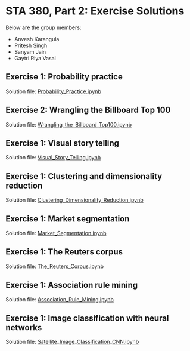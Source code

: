 # STA 380, Part 2: Exercise Solutions

Below are the group members:
- Anvesh Karangula
- Pritesh Singh
- Sanyam Jain
- Gaytri Riya Vasal
## Exercise 1:  Probability practice

Solution file: [Probability_Practice.ipynb](/Probability_Practice.ipynb)

## Exercise 2:  Wrangling the Billboard Top 100

Solution file: [Wrangling_the_Billboard_Top100.ipynb](/Probability_Practice.ipynb)

## Exercise 1:  Visual story telling

Solution file: [Visual_Story_Telling.ipynb](/Probability_Practice.ipynb)

## Exercise 1:  Clustering and dimensionality reduction

Solution file: [Clustering_Dimensionality_Reduction.ipynb](/Clustering.ipynb)

## Exercise 1:  Market segmentation

Solution file: [Market_Segmentation.ipynb](/Market_Segmentation.ipynb)

## Exercise 1:  The Reuters corpus 

Solution file: [The_Reuters_Corpus.ipynb](/Probability_Practice.ipynb)

## Exercise 1:  Association rule mining

Solution file: [Association_Rule_Mining.ipynb](/Groceries/groceries.R)

## Exercise 1:  Image classification with neural networks 

Solution file: [Satellite_Image_Classification_CNN.ipynb](/Satellite_Image_Classification.ipynb)